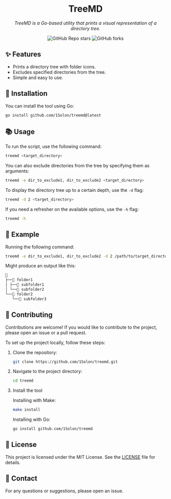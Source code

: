 <div align="center">

# TreeMD

_TreeMD is a Go-based utility that prints a visual representation of a directory tree._

</div>

<div align="center">

![GitHub Repo stars](https://img.shields.io/github/stars/1Solon/treemd?style=for-the-badge)
![GitHub forks](https://img.shields.io/github/forks/1Solon/treemd?style=for-the-badge)

</div>

## ✨ Features

- Prints a directory tree with folder icons.
- Excludes specified directories from the tree.
- Simple and easy to use.

## 🚀 Installation

You can install the tool using Go:

```sh
go install github.com/1Solon/treemd@latest
```

## 📚 Usage

To run the script, use the following command:

```sh
treemd <target_directory>
```

You can also exclude directories from the tree by specifying them as arguments:

```sh
treemd -e dir_to_exclude1, dir_to_exclude2 <target_directory>
```

To display the directory tree up to a certain depth, use the `-d` flag:

```sh
treemd -d 2 <target_directory>
```

If you need a refresher on the available options, use the `-h` flag:

```sh
treemd -h
```

## 📖 Example

Running the following command:

```sh
treemd -e dir_to_exclude1, dir_to_exclude2 -d 2 /path/to/target_directory
```

Might produce an output like this:

```md
📁
├──📁 folder1
│ ├──📁 subfolder1
│ └──📁 subfolder2
└──📁 folder2
   └──📁 subfolder3
```

## 🤝 Contributing

Contributions are welcome! If you would like to contribute to the project, please open an issue or a pull request.

To set up the project locally, follow these steps:

1. Clone the repository:

   ```sh
   git clone https://github.com/1Solon/treemd.git
   ```

2. Navigate to the project directory:

   ```sh
   cd treemd
   ```

3. Install the tool

   Installing with Make:

   ```sh
   make install
   ```

   Installing with Go:

   ```sh
   go install github.com/1Solon/treemd
   ```

## 📝 License

This project is licensed under the MIT License. See the [LICENSE](LICENSE) file for details.

## 📧 Contact

For any questions or suggestions, please open an issue.
